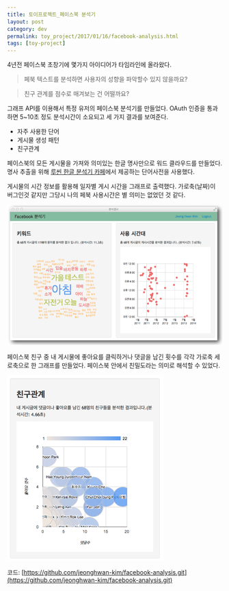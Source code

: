 ```yaml
---
title: 토이프로젝트_페이스북 분석기
layout: post
category: dev
permalink: toy_project/2017/01/16/facebook-analysis.html
tags: [toy-project]
---
```


4년전 페이스북 초창기에 몇가지 아이디어가 타임라인에 올라왔다.

> 페북 텍스트를 분석하면 사용자의 성향을 파악할수 있지 않을까요?

> 친구 관계를 점수로 매겨보는 건 어떨까요?

그래프 API를 이용해서 특정 유저의 페이스북 분석기를 만들었다.  OAuth 인증을 통과하면 5~10초 정도 분석시간이 소요되고 세 가지 결과를 보여준다.

* 자주 사용한 단어
* 게시물 생성 패턴
* 친구관계

페이스북의 모든 게시물을 가져와 의미있는 한글 명사만으로 워드 클라우드를 만들었다. 명사 추출을 위해 [루씬 한글 분석기 카페](http://cafe.naver.com/korlucene.cafe)에서 제공하는 단어사전을 사용했다.

게시물의 시간 정보를 활용해 일자별 게시 시간을 그래프로 출력했다. 가로축(날짜)이 버그인것 같지만 그당시 나의 페북 사용시간은 별 의미는 없었던 것 같다.

![](/assets/imgs/2017/fb-analysis1.png)

페이스북 친구 중 내 게시물에 좋아요를 클릭하거나 댓글을 남긴 횟수를 각각 가로축 세로축으로 한 그래프를 만들었다. 페이스북 안에서 친밀도라는 의미로 해석할 수 있었다.

![](/assets/imgs/2017/fb-analysis2.png)

코드: [https://github.com/jeonghwan-kim/facebook-analysis.git](https://github.com/jeonghwan-kim/facebook-analysis.git)
